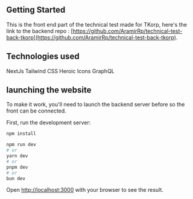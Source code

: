 ## Getting Started

This is the front end part of the technical test made for TKorp, here's the link to the backend repo : [https://github.com/AramirRp/technical-test-back-tkorp](https://github.com/AramirRp/technical-test-back-tkorp). 

## Technologies used

NextJs
Tailwind CSS
Heroic Icons
GraphQL

## launching the website

To make it work, you'll need to launch the backend server before so the front can be connected. 

First, run the development server:

```bash
npm install

npm run dev
# or
yarn dev
# or
pnpm dev
# or
bun dev
```

Open [http://localhost:3000](http://localhost:3000) with your browser to see the result.
